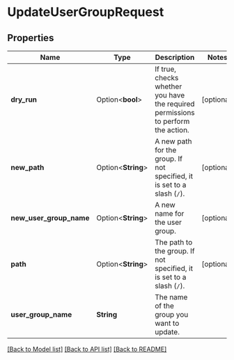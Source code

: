 # UpdateUserGroupRequest

## Properties

Name | Type | Description | Notes
------------ | ------------- | ------------- | -------------
**dry_run** | Option<**bool**> | If true, checks whether you have the required permissions to perform the action. | [optional]
**new_path** | Option<**String**> | A new path for the group. If not specified, it is set to a slash (`/`). | [optional]
**new_user_group_name** | Option<**String**> | A new name for the user group. | [optional]
**path** | Option<**String**> | The path to the group. If not specified, it is set to a slash (`/`). | [optional]
**user_group_name** | **String** | The name of the group you want to update. | 

[[Back to Model list]](../README.md#documentation-for-models) [[Back to API list]](../README.md#documentation-for-api-endpoints) [[Back to README]](../README.md)


